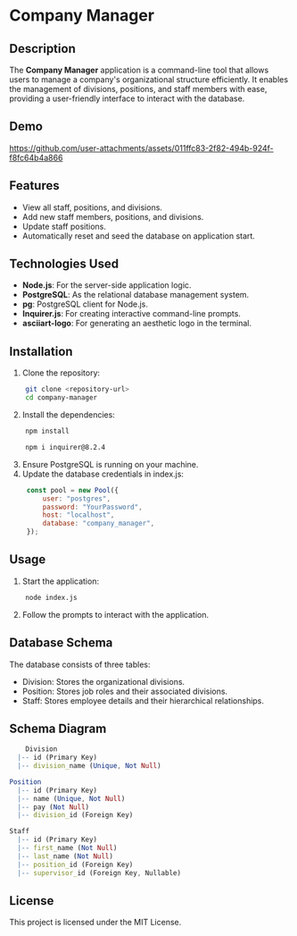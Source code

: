 # Company Manager

## Description
The **Company Manager** application is a command-line tool that allows users to manage a company's organizational structure efficiently. It enables the management of divisions, positions, and staff members with ease, providing a user-friendly interface to interact with the database.

## Demo
https://github.com/user-attachments/assets/011ffc83-2f82-494b-924f-f8fc64b4a866


## Features
- View all staff, positions, and divisions.
- Add new staff members, positions, and divisions.
- Update staff positions.
- Automatically reset and seed the database on application start.

## Technologies Used
- **Node.js**: For the server-side application logic.
- **PostgreSQL**: As the relational database management system.
- **pg**: PostgreSQL client for Node.js.
- **Inquirer.js**: For creating interactive command-line prompts.
- **asciiart-logo**: For generating an aesthetic logo in the terminal.

## Installation
1. Clone the repository:
```bash
    git clone <repository-url>
    cd company-manager
```
2. Install the dependencies:
```bash
    npm install
```
```bash
    npm i inquirer@8.2.4
```
3. Ensure PostgreSQL is running on your machine.
4. Update the database credentials in index.js:
   ```javascript
    const pool = new Pool({
        user: "postgres",
        password: "YourPassword",
        host: "localhost",
        database: "company_manager",
    });
   ```

## Usage
1. Start the application:
```bash
    node index.js
```
2. Follow the prompts to interact with the application.

## Database Schema
The database consists of three tables:

- Division: Stores the organizational divisions.
- Position: Stores job roles and their associated divisions.
- Staff: Stores employee details and their hierarchical relationships.

## Schema Diagram
```mathematica
    Division
  |-- id (Primary Key)
  |-- division_name (Unique, Not Null)

Position
  |-- id (Primary Key)
  |-- name (Unique, Not Null)
  |-- pay (Not Null)
  |-- division_id (Foreign Key)

Staff
  |-- id (Primary Key)
  |-- first_name (Not Null)
  |-- last_name (Not Null)
  |-- position_id (Foreign Key)
  |-- supervisor_id (Foreign Key, Nullable)
```

## License
This project is licensed under the MIT License.

